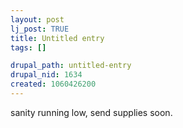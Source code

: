 ```yaml
--- 
layout: post
lj_post: TRUE
title: Untitled entry
tags: []

drupal_path: untitled-entry
drupal_nid: 1634
created: 1060426200
---
```

sanity running low, send supplies soon.
